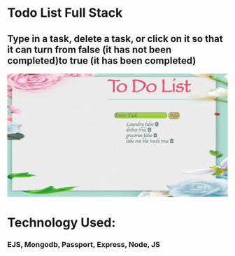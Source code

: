 #  Todo List Full Stack
## Type in a task, delete a task, or click on it so that it can turn from false (it has not been completed)to true (it has been completed)
![ToDoFullStack](public/Todo.png)

# Technology Used:
### EJS, Mongodb, Passport, Express, Node, JS
